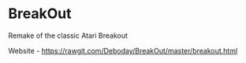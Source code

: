 # BreakOut
Remake of the classic Atari Breakout

Website - https://rawgit.com/Deboday/BreakOut/master/breakout.html
